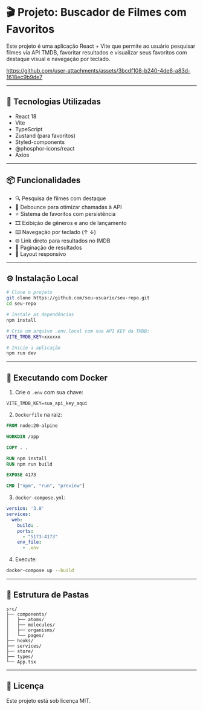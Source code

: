 # 🎬 Projeto: Buscador de Filmes com Favoritos

Este projeto é uma aplicação React + Vite que permite ao usuário pesquisar filmes via API TMDB, favoritar resultados e visualizar seus favoritos com destaque visual e navegação por teclado.

https://github.com/user-attachments/assets/3bcdf108-b240-4de6-a83d-1618ec9b9de7

---

## 🚀 Tecnologias Utilizadas

- React 18
- Vite
- TypeScript
- Zustand (para favoritos)
- Styled-components
- @phosphor-icons/react
- Axios

---

## 📦 Funcionalidades

- 🔍 Pesquisa de filmes com destaque
- 🧠 Debounce para otimizar chamadas à API
- ⭐ Sistema de favoritos com persistência
- 🎞 Exibição de gêneros e ano de lançamento
- ⌨️ Navegação por teclado (↑ ↓)
- 🌐 Link direto para resultados no IMDB
- 🔄 Paginação de resultados
- 📱 Layout responsivo

---

## ⚙️ Instalação Local

```bash
# Clone o projeto
git clone https://github.com/seu-usuario/seu-repo.git
cd seu-repo

# Instale as dependências
npm install

# Crie um arquivo .env.local com sua API KEY da TMDB:
VITE_TMDB_KEY=xxxxxx

# Inicie a aplicação
npm run dev
```

---

## 🐳 Executando com Docker

1. Crie o `.env` com sua chave:

```
VITE_TMDB_KEY=sua_api_key_aqui
```

2. `Dockerfile` na raiz:

```Dockerfile
FROM node:20-alpine

WORKDIR /app

COPY . .

RUN npm install
RUN npm run build

EXPOSE 4173

CMD ["npm", "run", "preview"]
```

3. `docker-compose.yml`:

```yaml
version: '3.8'
services:
  web:
    build: .
    ports:
      - "5173:4173"
    env_file:
      - .env
```

4. Execute:

```bash
docker-compose up --build
```

---

## 📂 Estrutura de Pastas

```
src/
├── components/
│   ├── atoms/
│   ├── molecules/
│   ├── organisms/
│   └── pages/
├── hooks/
├── services/
├── store/
├── types/
└── App.tsx
```

---

## 📝 Licença

Este projeto está sob licença MIT.
